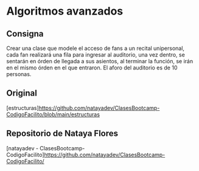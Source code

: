 # Algoritmos avanzados

## Consigna

Crear una clase que modele el acceso de fans a un recital unipersonal, cada fan realizará una fila para
ingresar al auditorio, una vez dentro, se sentarán en órden de llegada a sus asientos, al terminar la
función, se irán en el mismo órden en el que entraron.
El aforo del auditorio es de 10 personas.

## Original

[estructuras]https://github.com/natayadev/ClasesBootcamp-CodigoFacilito/blob/main/estructuras

## Repositorio de Nataya Flores

[natayadev - ClasesBootcamp-CodigoFacilito]https://github.com/natayadev/ClasesBootcamp-CodigoFacilito/
